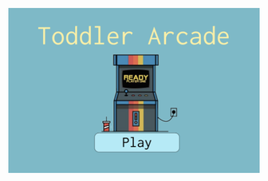 ![alt text](https://github.com/GrozmanGit/Toddler-Arcade/blob/master/readme/ToddlerArcadeFrontPage.png?raw=true)
